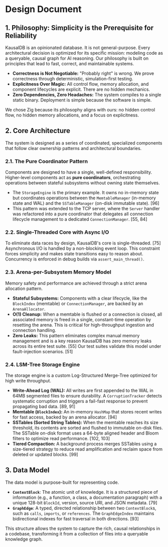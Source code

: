 # Design Document

## 1. Philosophy: Simplicity is the Prerequisite for Reliability

KausalDB is an opinionated database. It is not general-purpose. Every architectural decision is optimized for its specific mission: modeling code as a queryable, causal graph for AI reasoning. Our philosophy is built on principles that lead to fast, correct, and maintainable systems.

-   **Correctness is Not Negotiable:** "Probably right" is wrong. We prove correctness through deterministic, simulation-first testing.
-   **Explicitness Over Magic:** All control flow, memory allocation, and component lifecycles are explicit. There are no hidden mechanics.
-   **Zero Dependencies, Zero Headaches:** The system compiles to a single static binary. Deployment is simple because the software is simple.

We chose Zig because its philosophy aligns with ours: no hidden control flow, no hidden memory allocations, and a focus on explicitness.

## 2. Core Architecture

The system is designed as a series of coordinated, specialized components that follow clear ownership patterns and architectural boundaries.

### 2.1. The Pure Coordinator Pattern

Components are designed to have a single, well-defined responsibility. Higher-level components act as **pure coordinators**, orchestrating operations between stateful subsystems without owning state themselves.

-   The `StorageEngine` is the primary example. It owns no in-memory state but coordinates operations between the `MemtableManager` (in-memory state and WAL) and the `SSTableManager` (on-disk immutable state). [96]
-   This pattern was extended to the TCP server, where the `Server` handler was refactored into a pure coordinator that delegates all connection lifecycle management to a dedicated `ConnectionManager`. [55, 84]

### 2.2. Single-Threaded Core with Async I/O

To eliminate data races by design, KausalDB's core is single-threaded. [75] Asynchronous I/O is handled by a non-blocking event loop. This constraint forces simplicity and makes state transitions easy to reason about. Concurrency is enforced in debug builds via `assert_main_thread()`.

### 2.3. Arena-per-Subsystem Memory Model

Memory safety and performance are achieved through a strict arena allocation pattern.

-   **Stateful Subsystems:** Components with a clear lifecycle, like the `BlockIndex` (memtable) or `ConnectionManager`, are backed by an `ArenaAllocator`.
-   **O(1) Cleanup:** When a memtable is flushed or a connection is closed, all associated memory is freed in a single, constant-time operation by resetting the arena. This is critical for high-throughput ingestion and connection handling.
-   **Zero Leaks:** This pattern eliminates complex manual memory management and is a key reason KausalDB has zero memory leaks across its entire test suite. [55] Our test suites validate this model under fault-injection scenarios. [51]

### 2.4. LSM-Tree Storage Engine

The storage engine is a custom Log-Structured Merge-Tree optimized for high write throughput.

-   **Write-Ahead Log (WAL):** All writes are first appended to the WAL in 64MB segmented files to ensure durability. A `CorruptionTracker` detects systematic corruption and triggers a fail-fast response to prevent propagating bad data. [89, 91]
-   **Memtable (`BlockIndex`):** An in-memory `HashMap` that stores recent writes for fast access, backed by an arena allocator. [94]
-   **SSTables (Sorted String Tables):** When the memtable reaches its size threshold, its contents are sorted and flushed to immutable on-disk files. The SSTable on-disk format uses a 64-byte aligned header and Bloom filters to optimize read performance. [102, 103]
-   **Tiered Compaction:** A background process merges SSTables using a size-tiered strategy to reduce read amplification and reclaim space from deleted or updated blocks. [99]

## 3. Data Model

The data model is purpose-built for representing code.

-   **`ContextBlock`**: The atomic unit of knowledge. It is a structured piece of information (e.g., a function, a class, a documentation paragraph) with a unique 128-bit `BlockId`, version, source URI, and JSON metadata. [79]
-   **`GraphEdge`**: A typed, directed relationship between two `ContextBlock`s, such as `calls`, `imports`, or `references`. The `GraphEdgeIndex` maintains bidirectional indexes for fast traversal in both directions. [93]

This structure allows the system to capture the rich, causal relationships in a codebase, transforming it from a collection of files into a queryable knowledge graph.

